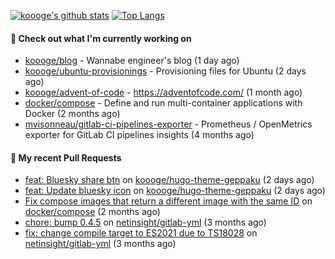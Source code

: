 [![koooge's github stats](https://github-readme-stats.vercel.app/api?username=koooge&count_private=true&show_icons=true)](https://github.com/anuraghazra/github-readme-stats)
[![Top Langs](https://github-readme-stats.vercel.app/api/top-langs/?username=koooge&langs_count=5)](https://github.com/anuraghazra/github-readme-stats)

#### 👷 Check out what I'm currently working on

- [koooge/blog](https://github.com/koooge/blog) - Wannabe engineer&#39;s blog (1 day ago)
- [koooge/ubuntu-provisionings](https://github.com/koooge/ubuntu-provisionings) - Provisioning files for Ubuntu (2 days ago)
- [koooge/advent-of-code](https://github.com/koooge/advent-of-code) - https://adventofcode.com/ (1 month ago)
- [docker/compose](https://github.com/docker/compose) - Define and run multi-container applications with Docker (2 months ago)
- [mvisonneau/gitlab-ci-pipelines-exporter](https://github.com/mvisonneau/gitlab-ci-pipelines-exporter) - Prometheus / OpenMetrics exporter for GitLab CI pipelines insights (4 months ago)

#### 🔨 My recent Pull Requests

- [feat: Bluesky share btn](https://github.com/koooge/hugo-theme-geppaku/pull/55) on [koooge/hugo-theme-geppaku](https://github.com/koooge/hugo-theme-geppaku) (2 days ago)
- [feat: Update bluesky icon](https://github.com/koooge/hugo-theme-geppaku/pull/54) on [koooge/hugo-theme-geppaku](https://github.com/koooge/hugo-theme-geppaku) (2 days ago)
- [Fix compose images that return a different image with the same ID](https://github.com/docker/compose/pull/12278) on [docker/compose](https://github.com/docker/compose) (2 months ago)
- [chore: bump 0.4.5](https://github.com/netinsight/gitlab-yml/pull/18) on [netinsight/gitlab-yml](https://github.com/netinsight/gitlab-yml) (3 months ago)
- [fix: change compile target to ES2021 due to TS18028](https://github.com/netinsight/gitlab-yml/pull/17) on [netinsight/gitlab-yml](https://github.com/netinsight/gitlab-yml) (3 months ago)
